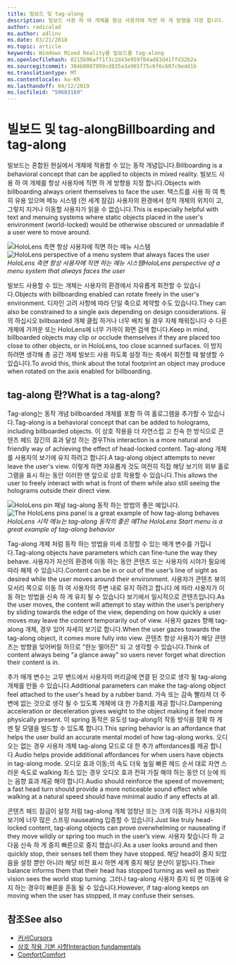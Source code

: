 ```yaml
---
title: 빌보드 및 tag-along
description: 빌보드 사용 하 여 개체를 항상 사용자에 직면 하 게 방향을 지정 합니다.
author: radicalad
ms.author: adlinv
ms.date: 03/21/2018
ms.topic: article
keywords: Windows Mixed Reality를 빌보드를 tag-along
ms.openlocfilehash: 8215b96aff1f3c2d43e959f04ad83d41ffd32b2a
ms.sourcegitcommit: 384b0087899cd835a3a965f75c6f6c607c9edd1b
ms.translationtype: MT
ms.contentlocale: ko-KR
ms.lasthandoff: 04/12/2019
ms.locfileid: "59603169"
---
```

# <a name="billboarding-and-tag-along"></a><span data-ttu-id="b0ca3-104">빌보드 및 tag-along</span><span class="sxs-lookup"><span data-stu-id="b0ca3-104">Billboarding and tag-along</span></span>

<span data-ttu-id="b0ca3-105">빌보드는 혼합된 현실에서 개체에 적용할 수 있는 동작 개념입니다.</span><span class="sxs-lookup"><span data-stu-id="b0ca3-105">Billboarding is a behavioral concept that can be applied to objects in mixed reality.</span></span> <span data-ttu-id="b0ca3-106">빌보드 사용 하 여 개체를 항상 사용자에 직면 하 게 방향을 지정 합니다.</span><span class="sxs-lookup"><span data-stu-id="b0ca3-106">Objects with billboarding always orient themselves to face the user.</span></span> <span data-ttu-id="b0ca3-107">텍스트를 사용 하 여 특히 유용 있으며 메뉴 시스템 (전 세계 잠김) 사용자의 환경에서 정적 개체의 위치이 고, 그렇지 지거나 이동할 사용자가 읽을 수 없습니다.</span><span class="sxs-lookup"><span data-stu-id="b0ca3-107">This is especially helpful with text and menuing systems where static objects placed in the user's environment (world-locked) would be otherwise obscured or unreadable if a user were to move around.</span></span>

<span data-ttu-id="b0ca3-108">![HoloLens 측면 항상 사용자에 직면 하는 메뉴 시스템](images/billboarding-fragments.gif)</span><span class="sxs-lookup"><span data-stu-id="b0ca3-108">![HoloLens perspective of a menu system that always faces the user](images/billboarding-fragments.gif)</span></span><br>
<span data-ttu-id="b0ca3-109">*HoloLens 측면 항상 사용자에 직면 하는 메뉴 시스템*</span><span class="sxs-lookup"><span data-stu-id="b0ca3-109">*HoloLens perspective of a menu system that always faces the user*</span></span>

<span data-ttu-id="b0ca3-110">빌보드 사용할 수 있는 개체는 사용자의 환경에서 자유롭게 회전할 수 있습니다.</span><span class="sxs-lookup"><span data-stu-id="b0ca3-110">Objects with billboarding enabled can rotate freely in the user's environment.</span></span> <span data-ttu-id="b0ca3-111">디자인 고려 사항에 따라 단일 축으로 제약할 수도 있습니다.</span><span class="sxs-lookup"><span data-stu-id="b0ca3-111">They can also be constrained to a single axis depending on design considerations.</span></span> <span data-ttu-id="b0ca3-112">유의 하십시오 billboarded 개체 클립 하거나 너무 배치 될 경우 자체 채워집니다 수 다른 개체에 가까운 또는 HoloLens에 너무 가까이 화면 검색 합니다.</span><span class="sxs-lookup"><span data-stu-id="b0ca3-112">Keep in mind, billboarded objects may clip or occlude themselves if they are placed too close to other objects, or in HoloLens, too close scanned surfaces.</span></span> <span data-ttu-id="b0ca3-113">이 방지 하려면 생각해 총 공간 개체 빌보드 사용 하도록 설정 하는 축에서 회전할 때 발생할 수 있습니다.</span><span class="sxs-lookup"><span data-stu-id="b0ca3-113">To avoid this, think about the total footprint an object may produce when rotated on the axis enabled for billboarding.</span></span>

## <a name="what-is-a-tag-along"></a><span data-ttu-id="b0ca3-114">tag-along 란?</span><span class="sxs-lookup"><span data-stu-id="b0ca3-114">What is a tag-along?</span></span>

<span data-ttu-id="b0ca3-115">Tag-along는 동작 개념 billboarded 개체를 포함 하 여 홀로그램을 추가할 수 있습니다.</span><span class="sxs-lookup"><span data-stu-id="b0ca3-115">Tag-along is a behavioral concept that can be added to holograms, including billboarded objects.</span></span> <span data-ttu-id="b0ca3-116">이 상호 작용을 더 자연스럽 고 친숙 한 방식으로 콘텐츠 헤드 잠긴의 효과 달성 하는 경우</span><span class="sxs-lookup"><span data-stu-id="b0ca3-116">This interaction is a more natural and friendly way of achieving the effect of head-locked content.</span></span> <span data-ttu-id="b0ca3-117">Tag-along 개체를 사용자의 보기에 유지 하려고 합니다.</span><span class="sxs-lookup"><span data-stu-id="b0ca3-117">A tag-along object attempts to never leave the user's view.</span></span> <span data-ttu-id="b0ca3-118">이렇게 하면 자유롭게 것도 여전히 직접 해당 보기의 외부 홀로그램을 표시 하는 동안 이러한 맨 앞으로 상호 작용할 수 있습니다.</span><span class="sxs-lookup"><span data-stu-id="b0ca3-118">This allows the user to freely interact with what is front of them while also still seeing the holograms outside their direct view.</span></span>

<span data-ttu-id="b0ca3-119">![HoloLens pin 패널 tag-along 동작 하는 방법의 좋은 예입니다.](images/tagalong-1000px.jpg)</span><span class="sxs-lookup"><span data-stu-id="b0ca3-119">![The HoloLens pins panel is a great example of how tag-along behaves](images/tagalong-1000px.jpg)</span></span><br>
<span data-ttu-id="b0ca3-120">*HoloLens 시작 메뉴는 tag-along 동작의 좋은 예*</span><span class="sxs-lookup"><span data-stu-id="b0ca3-120">*The HoloLens Start menu is a great example of tag-along behavior*</span></span>

<span data-ttu-id="b0ca3-121">Tag-along 개체 처럼 동작 하는 방법을 미세 조정할 수 있는 매개 변수를 가집니다.</span><span class="sxs-lookup"><span data-stu-id="b0ca3-121">Tag-along objects have parameters which can fine-tune the way they behave.</span></span> <span data-ttu-id="b0ca3-122">사용자가 자신의 환경에 이동 하는 동안 콘텐츠 또는 사용자의 시야가 필요에 따라 해제 수 있습니다.</span><span class="sxs-lookup"><span data-stu-id="b0ca3-122">Content can be in or out of the user’s line of sight as desired while the user moves around their environment.</span></span> <span data-ttu-id="b0ca3-123">사용자가 콘텐츠 뷰의 모서리 쪽으로 이동 하 여 사용자의 주변 내로 유지 하려고 합니다.에 따라 사용자가 이동 하는 방법을 신속 하 게 유지 될 수 있습니다 보기에서 일시적으로 콘텐츠입니다.</span><span class="sxs-lookup"><span data-stu-id="b0ca3-123">As the user moves, the content will attempt to stay within the user’s periphery by sliding towards the edge of the view, depending on how quickly a user moves may leave the content temporarily out of view.</span></span> <span data-ttu-id="b0ca3-124">사용자 gazes 향해 tag-along 개체, 경우 있어 자세히 보기로 합니다.</span><span class="sxs-lookup"><span data-stu-id="b0ca3-124">When the user gazes towards the tag-along object, it comes more fully into view.</span></span> <span data-ttu-id="b0ca3-125">콘텐츠 항상 사용자가 해당 콘텐츠는 방향을 잊어버릴 하므로 "한눈 떨어진" 되 고 생각할 수 있습니다.</span><span class="sxs-lookup"><span data-stu-id="b0ca3-125">Think of content always being "a glance away" so users never forget what direction their content is in.</span></span>

<span data-ttu-id="b0ca3-126">추가 매개 변수는 고무 밴드에서 사용자의 머리글에 연결 된 것으로 생각 될 tag-along 개체를 만들 수 있습니다.</span><span class="sxs-lookup"><span data-stu-id="b0ca3-126">Additional parameters can make the tag-along object feel attached to the user's head by a rubber band.</span></span> <span data-ttu-id="b0ca3-127">가속 또는 감속 빨라져 더 주변에 없는 것으로 생각 될 수 있도록 개체에 대 한 가중치를 제공 합니다.</span><span class="sxs-lookup"><span data-stu-id="b0ca3-127">Dampening acceleration or deceleration gives weight to the object making it feel more physically present.</span></span> <span data-ttu-id="b0ca3-128">이 spring 동작은 유도성 tag-along의 작동 방식을 정확 하 게 멘 탈 모델을 빌드할 수 있도록 합니다.</span><span class="sxs-lookup"><span data-stu-id="b0ca3-128">This spring behavior is an affordance that helps the user build an accurate mental model of how tag-along works.</span></span> <span data-ttu-id="b0ca3-129">오디오는 없는 경우 사용자 개체 tag-along 모드로 대 한 추가 affordances를 제공 합니다.</span><span class="sxs-lookup"><span data-stu-id="b0ca3-129">Audio helps provide additional affordances for when users have objects in tag-along mode.</span></span> <span data-ttu-id="b0ca3-130">오디오 효과 이동;의 속도 더욱 높일 빠른 헤드 순서 대로 자연 스러운 속도로 walking 최소 있는 경우 오디오 효과 전혀 가질 해야 하는 동안 더 눈에 띄는 음향 효과 제공 해야 합니다.</span><span class="sxs-lookup"><span data-stu-id="b0ca3-130">Audio should reinforce the speed of movement; a fast head turn should provide a more noticeable sound effect while walking at a natural speed should have minimal audio if any effects at all.</span></span>

<span data-ttu-id="b0ca3-131">콘텐츠 헤드 잠금이 설정 처럼 tag-along 개체 엄청난 또는 크게 이동 하거나 사용자의 보기에 너무 많은 스프링 nauseating 입증할 수 있습니다.</span><span class="sxs-lookup"><span data-stu-id="b0ca3-131">Just like truly head-locked content, tag-along objects can prove overwhelming or nauseating if they move wildly or spring too much in the user’s view.</span></span> <span data-ttu-id="b0ca3-132">사용자 찾습니다 하 고 다음 신속 하 게 중지 빠른으로 중지 했습니다.</span><span class="sxs-lookup"><span data-stu-id="b0ca3-132">As a user looks around and then quickly stop, their senses tell them they have stopped.</span></span> <span data-ttu-id="b0ca3-133">해당 head이 중지 되었음을 설정 뿐만 아니라 해당 비전 표시 하면 세계 중지 해당 분산이 알립니다.</span><span class="sxs-lookup"><span data-stu-id="b0ca3-133">Their balance informs them that their head has stopped turning as well as their vision sees the world stop turning.</span></span> <span data-ttu-id="b0ca3-134">그러나 tag-along 사용자 중지 되 면 이동에 유지 하는 경우이 빠른을 혼동 될 수 있습니다.</span><span class="sxs-lookup"><span data-stu-id="b0ca3-134">However, if tag-along keeps on moving when the user has stopped, it may confuse their senses.</span></span>

## <a name="see-also"></a><span data-ttu-id="b0ca3-135">참조</span><span class="sxs-lookup"><span data-stu-id="b0ca3-135">See also</span></span>
* [<span data-ttu-id="b0ca3-136">커서</span><span class="sxs-lookup"><span data-stu-id="b0ca3-136">Cursors</span></span>](cursors.md)
* [<span data-ttu-id="b0ca3-137">상호 작용 기본 사항</span><span class="sxs-lookup"><span data-stu-id="b0ca3-137">Interaction fundamentals</span></span>](interaction-fundamentals.md)
* [<span data-ttu-id="b0ca3-138">Comfort</span><span class="sxs-lookup"><span data-stu-id="b0ca3-138">Comfort</span></span>](comfort.md)
